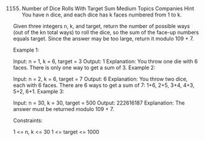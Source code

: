 1155. Number of Dice Rolls With Target Sum
      Medium
      Topics
      Companies
      Hint
      You have n dice, and each dice has k faces numbered from 1 to k.

Given three integers n, k, and target, return the number of possible ways (out of the kn total ways) to roll the dice, so the sum of the face-up numbers equals target. Since the answer may be too large, return it modulo 109 + 7.



Example 1:

Input: n = 1, k = 6, target = 3
Output: 1
Explanation: You throw one die with 6 faces.
There is only one way to get a sum of 3.
Example 2:

Input: n = 2, k = 6, target = 7
Output: 6
Explanation: You throw two dice, each with 6 faces.
There are 6 ways to get a sum of 7: 1+6, 2+5, 3+4, 4+3, 5+2, 6+1.
Example 3:

Input: n = 30, k = 30, target = 500
Output: 222616187
Explanation: The answer must be returned modulo 109 + 7.


Constraints:

1 <= n, k <= 30
1 <= target <= 1000
